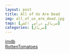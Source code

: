 ```yaml
---
layout: post
title: All of Us Are Dead
img: all_of_us_are_dead.jpg
tags: [سریال, درام, اکشن]
categories: [سریال]
---
```


[imdb](https://www.imdb.com/title/tt14169960)  
[RottenTomatoes](https://www.rottentomatoes.com/tv/all_of_us_are_dead)